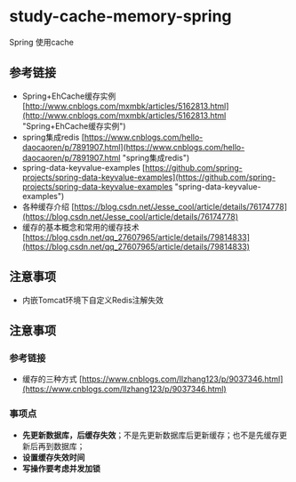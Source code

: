 # study-cache-memory-spring #
Spring 使用cache

## 参考链接 ##
- Spring+EhCache缓存实例 [http://www.cnblogs.com/mxmbk/articles/5162813.html](http://www.cnblogs.com/mxmbk/articles/5162813.html "Spring+EhCache缓存实例")
- spring集成redis [https://www.cnblogs.com/hello-daocaoren/p/7891907.html](https://www.cnblogs.com/hello-daocaoren/p/7891907.html "spring集成redis")
- spring-data-keyvalue-examples [https://github.com/spring-projects/spring-data-keyvalue-examples](https://github.com/spring-projects/spring-data-keyvalue-examples "spring-data-keyvalue-examples")
- 各种缓存介绍 [https://blog.csdn.net/Jesse_cool/article/details/76174778](https://blog.csdn.net/Jesse_cool/article/details/76174778)
- 缓存的基本概念和常用的缓存技术 [https://blog.csdn.net/qq_27607965/article/details/79814833](https://blog.csdn.net/qq_27607965/article/details/79814833)

## 注意事项 ##
- 内嵌Tomcat环境下自定义Redis注解失效

## 注意事项 ##

### 参考链接 ###
- 缓存的三种方式 [https://www.cnblogs.com/llzhang123/p/9037346.html](https://www.cnblogs.com/llzhang123/p/9037346.html)

### 事项点 ###
- **先更新数据库，后缓存失效**；不是先更新数据库后更新缓存；也不是先缓存更新后再到数据库；
- **设置缓存失效时间**
- **写操作要考虑并发加锁**



